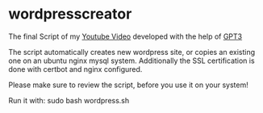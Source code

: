 # wordpresscreator
The final Script of my [Youtube Video](https://www.youtube.com/watch?v=obDw9jONTjs) developed with the help of [GPT3](https://beta.openai.com/playground)

The script automatically creates new wordpress site, or copies an existing one on an ubuntu nginx mysql system. Additionally the SSL certification is done with certbot and nginx configured. 

Please make sure to review the script, before you use it on your system!

Run it with:
sudo bash wordpress.sh
